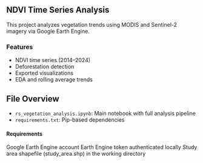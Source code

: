 ## NDVI Time Series Analysis

This project analyzes vegetation trends using MODIS and Sentinel-2 imagery via Google Earth Engine.

### Features
- NDVI time series (2014–2024)
- Deforestation detection
- Exported visualizations
- EDA and rolling average trends

## File Overview

- `rs_vegetation_analysis.ipynb`: Main notebook with full analysis pipeline
- `requirements.txt`: Pip-based dependencies

#### Requirements

Google Earth Engine account
Earth Engine token authenticated locally
Study area shapefile (study_area.shp) in the working directory
